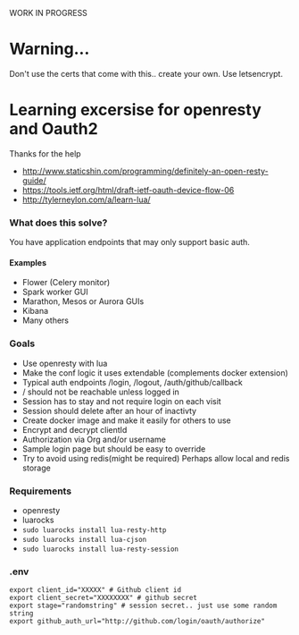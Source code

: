 WORK IN PROGRESS
# Warning...
Don't use the certs that come with this.. create your own. Use letsencrypt.


# Learning excersise for openresty and Oauth2
Thanks for the help
* http://www.staticshin.com/programming/definitely-an-open-resty-guide/
* https://tools.ietf.org/html/draft-ietf-oauth-device-flow-06
* http://tylerneylon.com/a/learn-lua/

### What does this solve?
You have application endpoints that may only support basic auth.  
#### Examples
* Flower (Celery monitor)
* Spark worker GUI
* Marathon, Mesos or Aurora GUIs
* Kibana
* Many others

### Goals
* Use openresty with lua
* Make the conf logic it uses extendable (complements docker extension)
* Typical auth endpoints /login, /logout, /auth/github/callback
* / should not be reachable unless logged in
* Session has to stay and not require login on each visit
* Session should delete after an hour of inactivty
* Create docker image and make it easily for others to use
* Encrypt and decrypt clientId
* Authorization via Org and/or username
* Sample login page but should be easy to override
* Try to avoid using redis(might be required) Perhaps allow local and redis storage


### Requirements
* openresty
* luarocks
* `sudo luarocks install lua-resty-http`
* `sudo luarocks install lua-cjson`
* `sudo luarocks install lua-resty-session`

### .env
```
export client_id="XXXXX" # Github client id
export client_secret="XXXXXXXX" # github secret
export stage="randomstring" # session secret.. just use some random string
export github_auth_url="http://github.com/login/oauth/authorize"
```





